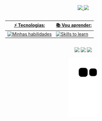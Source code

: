 
<div align="center">
  <a href="https://github.com/MagnusBittencourt">
  <img height="170em" src="https://github-readme-stats.vercel.app/api?username=MagnusBittencourt&show_icons=true&theme=dark&include_all_commits=true&count_private=true"/>
  <img height="150em" src="https://github-readme-stats.vercel.app/api/top-langs/?username=MagnusBittencourt&layout=compact&langs_count=7&theme=dark"/>
</div>
<div align="center"><br>
  
| ⚡ Tecnologias:    |  📚 Vou aprender: |
| ------------------- | ------------------- |
|  [![Minhas habilidades](https://skillicons.dev/icons?i=html,css,js,nodejs,express,react,mysql,bootstrap)](https://skillicons.dev) |  [![Skills to learn](https://skillicons.dev/icons?i=figma,python,java,gamemakerstudio,linux,ts)](https://skillicons.dev) |
  
</div>
  
  ##
 
<div align="center"> 
 <a href="https://discord.gg/KRTC5XN7Jk" target="_blank"><img src="https://img.shields.io/badge/Discord-7289DA?style=for-the-badge&logo=discord&logoColor=white" target="_blank"></a> 
  <a href = "magnusbittencourt@gmail.com"><img src="https://img.shields.io/badge/-Gmail-%23333?style=for-the-badge&logo=gmail&logoColor=white" target="_blank"></a>
  <a href="https://www.linkedin.com/in/magnusarthur/" target="_blank"><img src="https://img.shields.io/badge/-LinkedIn-%230077B5?style=for-the-badge&logo=linkedin&logoColor=white" target="_blank"></a> 
 
  ![Snake animation](https://github.com/rafaballerini/rafaballerini/blob/output/github-contribution-grid-snake.svg)
 
</div>
